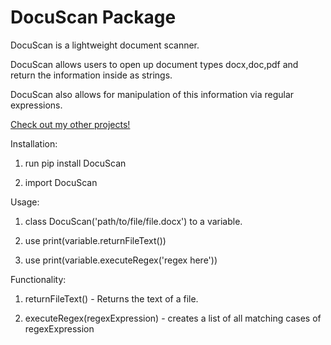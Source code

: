 # DocuScan Package

DocuScan is a lightweight document scanner.

DocuScan allows users to open up document types docx,doc,pdf and return the information inside as strings.

DocuScan also allows for manipulation of this information via regular expressions.

[Check out my other projects!](https://github.com/mutster)


Installation:

1. run pip install DocuScan

2. import DocuScan


Usage:

1. class DocuScan('path/to/file/file.docx') to a variable.

2. use print(variable.returnFileText())

3. use print(variable.executeRegex('regex here'))

Functionality:

1. returnFileText() - Returns the text of a file.

2. executeRegex(regexExpression) - creates a list of all matching cases of regexExpression
